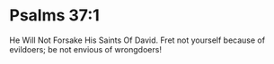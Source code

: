 # Psalms 37:1

He Will Not Forsake His Saints Of David. Fret not yourself because of evildoers; be not envious of wrongdoers!

